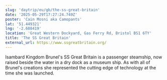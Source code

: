 ```yaml
---
slug: 'daytrip/eu/gb/the-ss-great-britain'
date: '2025-05-29T17:27:24.749Z'
poster: 'Cain Mosni aka Camopants'
lat: '51.449321'
lng: '-2.608419'
location: 'Great Western Dockyard, Gas Ferry Rd, Bristol BS1 6TY'
title: 'The SS Great Britain'
external_url: https://www.ssgreatbritain.org/
---
```

Isambard Kingdom Brunel's SS Great Britain is a passenger steamship, now raised beside the water in a dry dock as a museum ship.  As with all of Brunel's creations she represented the cutting edge of technology at the time she was launched.